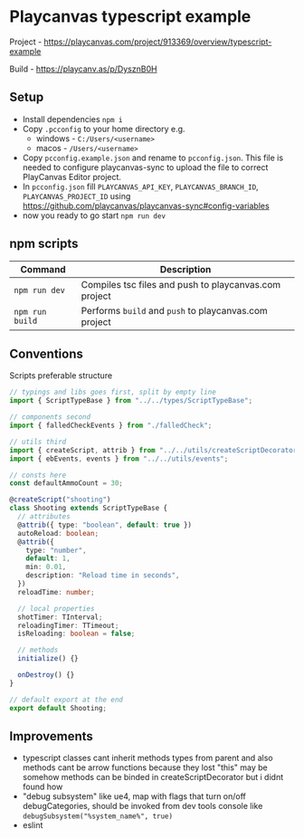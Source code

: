 # Playcanvas typescript example

Project - https://playcanvas.com/project/913369/overview/typescript-example

Build - https://playcanv.as/p/DysznB0H

## Setup

- Install dependencies `npm i`
- Copy `.pcconfig` to your home directory e.g.
  - windows - `C:/Users/<username>`
  - macos - `/Users/<username>`
- Copy `pcconfig.example.json` and rename to `pcconfig.json`. This file is needed to configure playcanvas-sync to upload the file to correct PlayCanvas Editor project.
- In `pcconfig.json` fill `PLAYCANVAS_API_KEY`, `PLAYCANVAS_BRANCH_ID`, `PLAYCANVAS_PROJECT_ID` using https://github.com/playcanvas/playcanvas-sync#config-variables
- now you ready to go start `npm run dev`

## npm scripts

| Command         | Description                                           |
| --------------- | ----------------------------------------------------- |
| `npm run dev`   | Compiles tsc files and push to playcanvas.com project |
| `npm run build` | Performs `build` and `push` to playcanvas.com project |

## Conventions

Scripts preferable structure

```ts
// typings and libs goes first, split by empty line
import { ScriptTypeBase } from "../../types/ScriptTypeBase";

// components second
import { falledCheckEvents } from "./falledCheck";

// utils third
import { createScript, attrib } from "../../utils/createScriptDecorator";
import { ebEvents, events } from "../../utils/events";

// consts here
const defaultAmmoCount = 30;

@createScript("shooting")
class Shooting extends ScriptTypeBase {
  // attributes
  @attrib({ type: "boolean", default: true })
  autoReload: boolean;
  @attrib({
    type: "number",
    default: 1,
    min: 0.01,
    description: "Reload time in seconds",
  })
  reloadTime: number;

  // local properties
  shotTimer: TInterval;
  reloadingTimer: TTimeout;
  isReloading: boolean = false;

  // methods
  initialize() {}

  onDestroy() {}
}

// default export at the end
export default Shooting;
```

## Improvements

- typescript classes cant inherit methods types from parent and also methods cant be arrow functions because they lost "this" may be somehow methods can be binded in createScriptDecorator but i didnt found how
- "debug subsystem" like ue4, map with flags that turn on/off debugCategories, should be invoked from dev tools console like `debugSubsystem("%system_name%", true)`
- eslint
